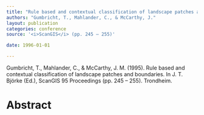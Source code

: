 ```yaml
---
title: "Rule based and contextual classification of landscape patches and boundaries."
authors: "Gumbricht, T., Mahlander, C., & McCarthy, J."
layout: publication
categories: conference
source: '<i>ScanGIS</i> (pp. 245 – 255)'

date: 1996-01-01

---
```


Gumbricht, T., Mahlander, C., & McCarthy, J. M. (1995). Rule based and contextual classification of landscape patches and boundaries. In J. T. Björke (Ed.), ScanGIS  ́95 Proceedings (pp. 245 – 255). Trondheim.

<h1 class='foot-description'>Abstract</h1>
